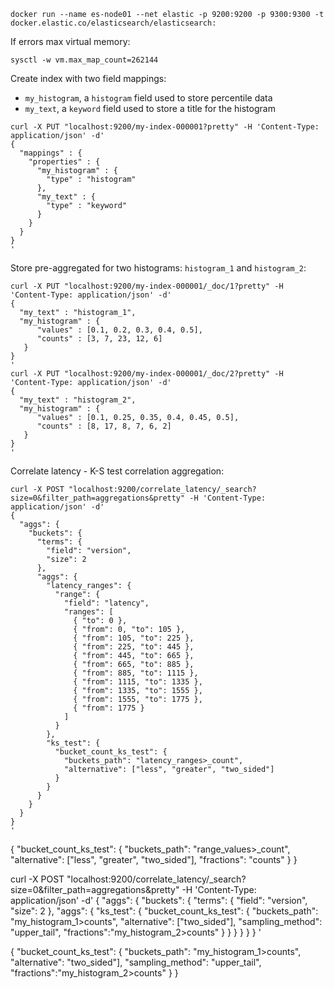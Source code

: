 ```
docker run --name es-node01 --net elastic -p 9200:9200 -p 9300:9300 -t docker.elastic.co/elasticsearch/elasticsearch:
```

If errors max virtual memory:
```
sysctl -w vm.max_map_count=262144
```

Create index with two field mappings:
- `my_histogram`, a `histogram` field used to store percentile data
- `my_text`, a `keyword` field used to store a title for the histogram

```
curl -X PUT "localhost:9200/my-index-000001?pretty" -H 'Content-Type: application/json' -d'
{
  "mappings" : {
    "properties" : {
      "my_histogram" : {
        "type" : "histogram"
      },
      "my_text" : {
        "type" : "keyword"
      }
    }
  }
}
'
```

Store pre-aggregated for two histograms: `histogram_1` and `histogram_2`:

```
curl -X PUT "localhost:9200/my-index-000001/_doc/1?pretty" -H 'Content-Type: application/json' -d'
{
  "my_text" : "histogram_1",
  "my_histogram" : {
      "values" : [0.1, 0.2, 0.3, 0.4, 0.5], 
      "counts" : [3, 7, 23, 12, 6] 
   }
}
'
curl -X PUT "localhost:9200/my-index-000001/_doc/2?pretty" -H 'Content-Type: application/json' -d'
{
  "my_text" : "histogram_2",
  "my_histogram" : {
      "values" : [0.1, 0.25, 0.35, 0.4, 0.45, 0.5], 
      "counts" : [8, 17, 8, 7, 6, 2] 
   }
}
'
```

Correlate latency - K-S test correlation aggregation:

```
curl -X POST "localhost:9200/correlate_latency/_search?size=0&filter_path=aggregations&pretty" -H 'Content-Type: application/json' -d'
{
  "aggs": {
    "buckets": {
      "terms": { 
        "field": "version",
        "size": 2
      },
      "aggs": {
        "latency_ranges": {
          "range": { 
            "field": "latency",
            "ranges": [
              { "to": 0 },
              { "from": 0, "to": 105 },
              { "from": 105, "to": 225 },
              { "from": 225, "to": 445 },
              { "from": 445, "to": 665 },
              { "from": 665, "to": 885 },
              { "from": 885, "to": 1115 },
              { "from": 1115, "to": 1335 },
              { "from": 1335, "to": 1555 },
              { "from": 1555, "to": 1775 },
              { "from": 1775 }
            ]
          }
        },
        "ks_test": { 
          "bucket_count_ks_test": {
            "buckets_path": "latency_ranges>_count",
            "alternative": ["less", "greater", "two_sided"]
          }
        }
      }
    }
  }
}
'
```

{
  "bucket_count_ks_test": {
    "buckets_path": "range_values>_count", 
    "alternative": ["less", "greater", "two_sided"], 
    "fractions": "counts"
  }
}

curl -X POST "localhost:9200/correlate_latency/_search?size=0&filter_path=aggregations&pretty" -H 'Content-Type: application/json' -d'
{
  "aggs": {
    "buckets": {
      "terms": { 
        "field": "version",
        "size": 2
      },
      "aggs": {
        "ks_test": { 
          "bucket_count_ks_test": {
            "buckets_path": "my_histogram_1>counts", 
            "alternative": ["two_sided"], 
            "sampling_method": "upper_tail",
            "fractions":"my_histogram_2>counts"
          }
        }
      }
    }
  }
}
'

{
  "bucket_count_ks_test": {
    "buckets_path": "my_histogram_1>counts", 
    "alternative": "two_sided"], 
    "sampling_method": "upper_tail",
    "fractions":"my_histogram_2>counts"
  }
}
